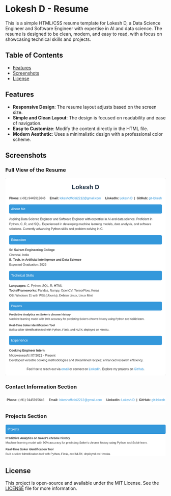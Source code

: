 # Lokesh D - Resume

This is a simple HTML/CSS resume template for Lokesh D, a Data Science Engineer and Software Engineer with expertise in AI and data science. The resume is designed to be clean, modern, and easy to read, with a focus on showcasing technical skills and projects.

## Table of Contents
- [Features](#features)
- [Screenshots](#screenshots)
- [License](#license)

## Features
- **Responsive Design**: The resume layout adjusts based on the screen size.
- **Simple and Clean Layout**: The design is focused on readability and ease of navigation.
- **Easy to Customize**: Modify the content directly in the HTML file.
- **Modern Aesthetic**: Uses a minimalistic design with a professional color scheme.

## Screenshots

### Full View of the Resume
![Resume Full View](images/fullimage.png)

### Contact Information Section
![Contact Information](images/contactInfo.png)

### Projects Section
![Projects](images/projects.png)

## License

This project is open-source and available under the MIT License. See the [LICENSE](LICENSE) file for more information.
